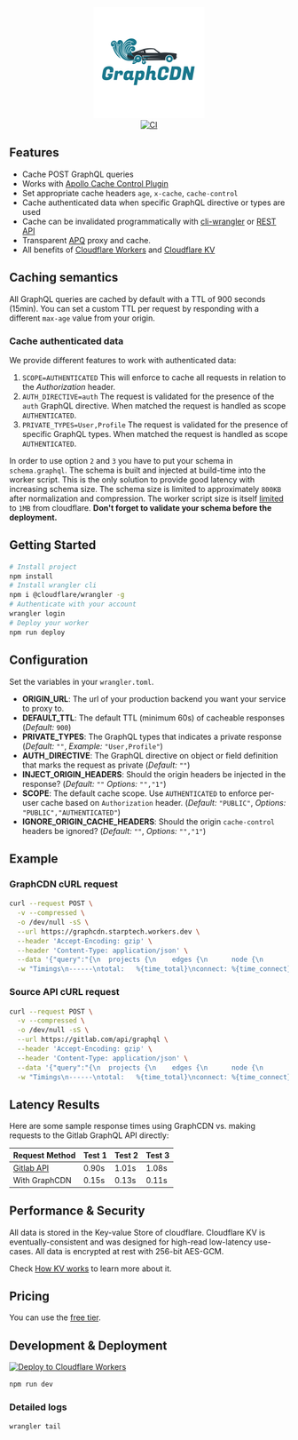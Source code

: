 <div align="center">
  <img src="logo.png" alt="graphcdn" />
</div>

<div align="center">
  <a href="https://github.com/StarpTech/GraphCDN/actions?query=workflow%3Aci">
    <img src="https://github.com/StarpTech/GraphCDN/actions/workflows/ci.yml/badge.svg?event=push" alt="CI" />
  </a>
</div>

## Features

- Cache POST GraphQL queries
- Works with [Apollo Cache Control Plugin](https://www.apollographql.com/docs/apollo-server/performance/caching)
- Set appropriate cache headers `age`, `x-cache`, `cache-control`
- Cache authenticated data when specific GraphQL directive or types are used
- Cache can be invalidated programmatically with [cli-wrangler](https://developers.cloudflare.com/workers/cli-wrangler) or [REST API](https://api.cloudflare.com/#workers-kv-namespace-delete-key-value-pair)
- Transparent [APQ](https://www.apollographql.com/docs/apollo-server/performance/apq/) proxy and cache.
- All benefits of [Cloudflare Workers](https://workers.cloudflare.com/) and [Cloudflare KV](https://www.cloudflare.com/products/workers-kv/)

## Caching semantics

All GraphQL queries are cached by default with a TTL of 900 seconds (15min). You can set a custom TTL per request by responding with a different `max-age` value from your origin.

### Cache authenticated data

We provide different features to work with authenticated data:

1. `SCOPE=AUTHENTICATED` This will enforce to cache all requests in relation to the _Authorization_ header.
2. `AUTH_DIRECTIVE=auth` The request is validated for the presence of the `auth` GraphQL directive. When matched the request is handled as scope `AUTHENTICATED`.
3. `PRIVATE_TYPES=User,Profile` The request is validated for the presence of specific GraphQL types. When matched the request is handled as scope `AUTHENTICATED`.

In order to use option `2` and `3` you have to put your schema in `schema.graphql`. The schema is built and injected at build-time into the worker script. This is the only solution to provide good latency with increasing schema size. The schema size is limited to approximately `800KB` after normalization and compression. The worker script size is itself [limited](https://developers.cloudflare.com/workers/platform/limits) to `1MB` from cloudflare. **Don't forget to validate your schema before the deployment.**

## Getting Started

```sh
# Install project
npm install
# Install wrangler cli
npm i @cloudflare/wrangler -g
# Authenticate with your account
wrangler login
# Deploy your worker
npm run deploy
```

## Configuration

Set the variables in your `wrangler.toml`.

- **ORIGIN_URL**: The url of your production backend you want your service to proxy to.
- **DEFAULT_TTL**: The default TTL (minimum 60s) of cacheable responses (_Default:_ `900`)
- **PRIVATE_TYPES**: The GraphQL types that indicates a private response (_Default:_ `""`, _Example:_ `"User,Profile"`)
- **AUTH_DIRECTIVE**: The GraphQL directive on object or field definition that marks the request as private (_Default:_ `""`)
- **INJECT_ORIGIN_HEADERS**: Should the origin headers be injected in the response? (_Default:_ `""` _Options:_ `"","1"`)
- **SCOPE**: The default cache scope. Use `AUTHENTICATED` to enforce per-user cache based on `Authorization` header. (_Default:_ `"PUBLIC"`, _Options:_ `"PUBLIC","AUTHENTICATED"`)
- **IGNORE_ORIGIN_CACHE_HEADERS**: Should the origin `cache-control` headers be ignored? (_Default:_ `""`, _Options:_ `"","1"`)

## Example

### GraphCDN cURL request

```sh
curl --request POST \
  -v --compressed \
  -o /dev/null -sS \
  --url https://graphcdn.starptech.workers.dev \
  --header 'Accept-Encoding: gzip' \
  --header 'Content-Type: application/json' \
  --data '{"query":"{\n  projects {\n    edges {\n      node {\n        id\n      }\n    }\n  }\n}\n"}' \
  -w "Timings\n------\ntotal:   %{time_total}\nconnect: %{time_connect}\ntls:     %{time_appconnect}\n"
```

### Source API cURL request

```sh
curl --request POST \
  -v --compressed \
  -o /dev/null -sS \
  --url https://gitlab.com/api/graphql \
  --header 'Accept-Encoding: gzip' \
  --header 'Content-Type: application/json' \
  --data '{"query":"{\n  projects {\n    edges {\n      node {\n        id\n      }\n    }\n  }\n}\n"}' \
  -w "Timings\n------\ntotal:   %{time_total}\nconnect: %{time_connect}\ntls:     %{time_appconnect}\n"
```

## Latency Results

Here are some sample response times using GraphCDN vs. making requests to the Gitlab GraphQL API directly:

| Request Method                               | Test 1 | Test 2 | Test 3 |
| -------------------------------------------- | ------ | ------ | ------ |
| [Gitlab API](https://gitlab.com/api/graphql) | 0.90s  | 1.01s  | 1.08s  |
| With GraphCDN                                | 0.15s  | 0.13s  | 0.11s  |

## Performance & Security

All data is stored in the Key-value Store of cloudflare. Cloudflare KV is eventually-consistent and was designed for high-read low-latency use-cases. All data is encrypted at rest with 256-bit AES-GCM.

Check [How KV works](https://developers.cloudflare.com/workers/learning/how-kv-works) to learn more about it.

## Pricing

You can use the [free tier](https://developers.cloudflare.com/workers/platform/limits#worker-limits).

## Development & Deployment

[![Deploy to Cloudflare Workers](https://deploy.workers.cloudflare.com/button)](https://deploy.workers.cloudflare.com/?url=https://github.com/StarpTech/GraphCDN)

```sh
npm run dev
```

### Detailed logs

```sh
wrangler tail
```
